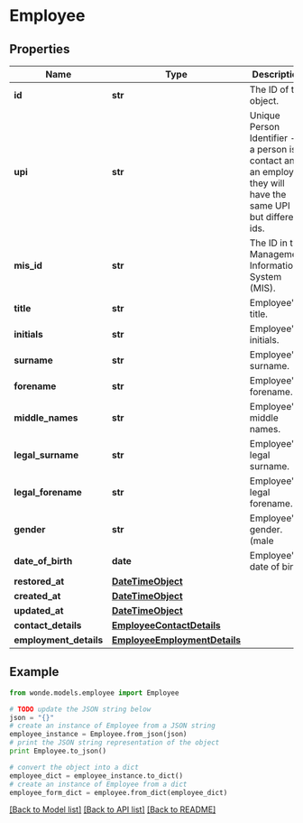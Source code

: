 # Employee


## Properties
Name | Type | Description | Notes
------------ | ------------- | ------------- | -------------
**id** | **str** | The ID of the object. | [optional] 
**upi** | **str** | Unique Person Identifier - If a person is a contact and an employee they will have the same UPI but different ids. | [optional] 
**mis_id** | **str** | The ID in the Management Information System (MIS). | [optional] 
**title** | **str** | Employee&#39;s title. | [optional] 
**initials** | **str** | Employee&#39;s initials. | [optional] 
**surname** | **str** | Employee&#39;s surname. | [optional] 
**forename** | **str** | Employee&#39;s forename. | [optional] 
**middle_names** | **str** | Employee&#39;s middle names. | [optional] 
**legal_surname** | **str** | Employee&#39;s legal surname. | [optional] 
**legal_forename** | **str** | Employee&#39;s legal forename. | [optional] 
**gender** | **str** | Employee&#39;s gender. (male|female) | [optional] 
**date_of_birth** | **date** | Employee&#39;s date of birth. | [optional] 
**restored_at** | [**DateTimeObject**](DateTimeObject.md) |  | [optional] 
**created_at** | [**DateTimeObject**](DateTimeObject.md) |  | [optional] 
**updated_at** | [**DateTimeObject**](DateTimeObject.md) |  | [optional] 
**contact_details** | [**EmployeeContactDetails**](EmployeeContactDetails.md) |  | [optional] 
**employment_details** | [**EmployeeEmploymentDetails**](EmployeeEmploymentDetails.md) |  | [optional] 

## Example

```python
from wonde.models.employee import Employee

# TODO update the JSON string below
json = "{}"
# create an instance of Employee from a JSON string
employee_instance = Employee.from_json(json)
# print the JSON string representation of the object
print Employee.to_json()

# convert the object into a dict
employee_dict = employee_instance.to_dict()
# create an instance of Employee from a dict
employee_form_dict = employee.from_dict(employee_dict)
```
[[Back to Model list]](../README.md#documentation-for-models) [[Back to API list]](../README.md#documentation-for-api-endpoints) [[Back to README]](../README.md)


